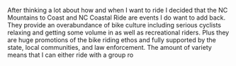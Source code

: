 After thinking a lot about how and when I want to ride I decided that the NC Mountains to Coast and NC Coastal Ride are events I do want to add back. They provide an overabundance of bike culture including serious cyclists relaxing and getting some volume in as well as recreational riders. Plus they are huge promotions of the bike riding ethos and fully supported by the state, local communities, and law enforcement. The amount of variety means that I can either ride with a group ro 